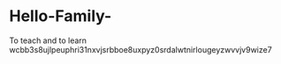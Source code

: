 # Hello-Family-
To teach and to learn 
wcbb3s8ujlpeuphri31nxvjsrbboe8uxpyz0srdalwtnirlougeyzwvvjv9wize7
